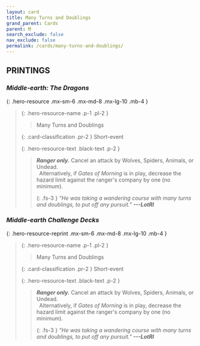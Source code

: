 ```yaml
---
layout: card
title: Many Turns and Doublings
grand_parent: Cards
parent: M
search_exclude: false
nav_exclude: false
permalink: /cards/many-turns-and-doublings/
---
```


## PRINTINGS


### _Middle-earth: The Dragons_

{: .hero-resource .mx-sm-6 .mx-md-8 .mx-lg-10 .mb-4 }
> {: .hero-resource-name .p-1 .pl-2 }
> > <div class="card-mp"></div>
> > <div class="card-name">Many Turns and Doublings</div>
>
> {: .card-classification .pr-2 }
> Short-event
>
> {: .hero-resource-text .black-text .p-2 }
> > _**Ranger only.**_ Cancel an attack by Wolves, Spiders, Animals, or Undead. <br>&ensp;Alternatively, if _Gates of Morning_ is in play, decrease the hazard limit against the ranger's company by one (no minimum). 
> > 
> > {: .fs-3 } 
> > _“He was taking a wandering course with many turns and doublings, to put off any pursuit."_ ***---&#65279;LotRI*** 
> 

### _Middle-earth Challenge Decks_

{: .hero-resource-reprint .mx-sm-6 .mx-md-8 .mx-lg-10 .mb-4 }
> {: .hero-resource-name .p-1 .pl-2 }
> > <div class="card-mp"></div>
> > <div class="card-name">Many Turns and Doublings</div>
>
> {: .card-classification .pr-2 }
> Short-event
>
> {: .hero-resource-text .black-text .p-2 }
> > _**Ranger only.**_ Cancel an attack by Wolves, Spiders, Animals, or Undead. <br>&ensp;Alternatively, if _Gates of Morning_ is in play, decrease the hazard limit against the ranger's company by one (no minimum). 
> > 
> > {: .fs-3 } 
> > _“He was taking a wandering course with many turns and doublings, to put off any pursuit."_ ***---&#65279;LotRI*** 
> 
